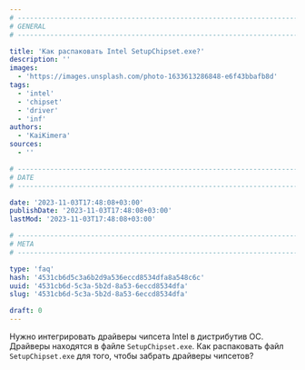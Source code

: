 ```yaml
---
# -------------------------------------------------------------------------------------------------------------------- #
# GENERAL
# -------------------------------------------------------------------------------------------------------------------- #

title: 'Как распаковать Intel SetupChipset.exe?'
description: ''
images:
  - 'https://images.unsplash.com/photo-1633613286848-e6f43bbafb8d'
tags:
  - 'intel'
  - 'chipset'
  - 'driver'
  - 'inf'
authors:
  - 'KaiKimera'
sources:
  - ''

# -------------------------------------------------------------------------------------------------------------------- #
# DATE
# -------------------------------------------------------------------------------------------------------------------- #

date: '2023-11-03T17:48:08+03:00'
publishDate: '2023-11-03T17:48:08+03:00'
lastMod: '2023-11-03T17:48:08+03:00'

# -------------------------------------------------------------------------------------------------------------------- #
# META
# -------------------------------------------------------------------------------------------------------------------- #

type: 'faq'
hash: '4531cb6d5c3a6b2d9a536eccd8534dfa8a548c6c'
uuid: '4531cb6d-5c3a-5b2d-8a53-6eccd8534dfa'
slug: '4531cb6d-5c3a-5b2d-8a53-6eccd8534dfa'

draft: 0
---
```


Нужно интегрировать драйверы чипсета Intel в дистрибутив ОС. Драйверы находятся в файле `SetupChipset.exe`. Как распаковать файл `SetupChipset.exe` для того, чтобы забрать драйверы чипсетов?

<!--more-->
